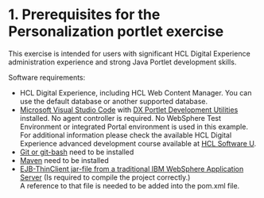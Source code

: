 # 1. Prerequisites for the Personalization portlet exercise

This exercise is intended for users with significant HCL Digital Experience administration experience and strong Java Portlet development skills.

Software requirements:

- HCL Digital Experience, including HCL Web Content Manager. You can use the default database or another supported database.
- [Microsoft Visual Studio Code](https://code.visualstudio.com/download) with [DX Portlet Development Utilities](https://github.com/HCL-TECH-SOFTWARE/dx-portlet-development-utilities) installed. No agent controller is required. No WebSphere Test Environment or integrated Portal environment is used in this example. For additional information please check the available HCL Digital Experience advanced development course available at [HCL Software U](https://hclsoftwareu.hcltechsw.com/).  
- [Git or git-bash](https://git-scm.com/downloads) need to be installed
- [Maven](https://maven.apache.org/download.cgi) need to be installed
- [EJB-ThinClient jar-file from a traditional IBM WebSphere Application Server](https://www.ibm.com/docs/de/was-nd/9.0.5?topic=applications-running-thin-client-enterprise-javabeans-ejb) (Is required to compile the project correctly.)  
    A reference to that file is needed to be added into the pom.xml file.  
